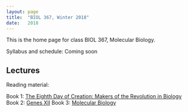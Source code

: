 ```yaml
---
layout: page
title:  "BIOL 367, Winter 2018"
date:   2018
---
```

This is the home page for class BIOL 367, Molecular Biology.

Syllabus and schedule: Coming soon

## Lectures

Reading material:

Book 1: [The Eighth Day of Creation: Makers of the Revolution in Biology](https://www.amazon.com/Eighth-Day-Creation-Revolution-Commemorative/dp/0879694785)
Book 2: [Genes XII](https://www.amazon.com/Lewins-GENES-XII-Jocelyn-Krebs/dp/1284104494/ref=dp_ob_image_bk)
Book 3: [Molecular Biology](https://www.amazon.com/Molecular-Biology-WCB-Cell/dp/0073525324)
